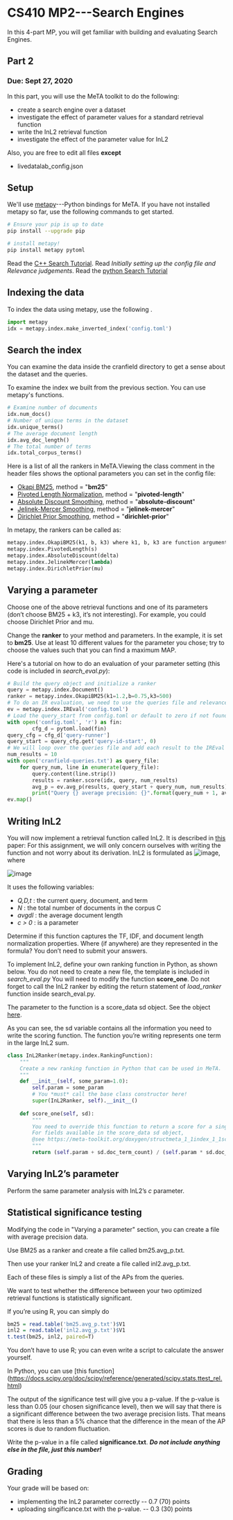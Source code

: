 # CS410 MP2---Search Engines

In this 4-part MP, you will get familiar with building and evaluating Search Engines.

## Part 2

### Due: Sept 27, 2020 

In this part, you will use the MeTA toolkit to do the following:
- create a search engine over a dataset
- investigate the effect of parameter values for a standard retrieval function
- write the InL2 retrieval function
- investigate the effect of the parameter value for InL2


Also, you are free to edit all files **except** 
- livedatalab_config.json


## Setup
We'll use [metapy](https://github.com/meta-toolkit/metapy)---Python bindings for MeTA. 
If you have not installed metapy so far, use the following commands to get started.

```bash
# Ensure your pip is up to date
pip install --upgrade pip

# install metapy!
pip install metapy pytoml
```

Read the [C++ Search Tutorial](https://meta-toolkit.org/search-tutorial.html). Read *Initially setting up the config file and Relevance judgements*.
Read the [python Search Tutorial](https://github.com/meta-toolkit/metapy/blob/master/tutorials/2-search-and-ir-eval.ipynb)

## Indexing the data
To index the data using metapy, use the following .
```python
import metapy
idx = metapy.index.make_inverted_index('config.toml')
```

## Search the index
You can examine the data inside the cranfield directory to get a sense about the dataset and the queries.

To examine the index we built from the previous section. You can use metapy's functions.

```python
# Examine number of documents
idx.num_docs()
# Number of unique terms in the dataset
idx.unique_terms()
# The average document length
idx.avg_doc_length()
# The total number of terms
idx.total_corpus_terms()
```

Here is a list of all the rankers in MeTA.Viewing the class comment in the header files shows the optional parameters you can set in the config file:

- [Okapi BM25](https://github.com/meta-toolkit/meta/blob/master/include/meta/index/ranker/okapi_bm25.h), method = "**bm25**" 
- [Pivoted Length Normalization](https://github.com/meta-toolkit/meta/blob/master/include/meta/index/ranker/pivoted_length.h), method = "**pivoted-length**"
- [Absolute Discount Smoothing](https://github.com/meta-toolkit/meta/blob/master/include/meta/index/ranker/absolute_discount.h), method = "**absolute-discount**"
- [Jelinek-Mercer Smoothing](https://github.com/meta-toolkit/meta/blob/master/include/meta/index/ranker/jelinek_mercer.h), method = "**jelinek-mercer**"
- [Dirichlet Prior Smoothing](https://github.com/meta-toolkit/meta/blob/master/include/meta/index/ranker/dirichlet_prior.h), method = "**dirichlet-prior**"

In metapy, the rankers can be called as:

```python
metapy.index.OkapiBM25(k1, b, k3) where k1, b, k3 are function arguments, e.g. ranker = metapy.index.OkapiBM25(k1=1.2,b=0.75,k3=500)
metapy.index.PivotedLength(s) 
metapy.index.AbsoluteDiscount(delta)
metapy.index.JelinekMercer(lambda)
metapy.index.DirichletPrior(mu)
```

## Varying a parameter
Choose one of the above retrieval functions and one of its parameters (don’t choose BM25 + k3, it’s not interesting). For example, you could choose Dirichlet Prior and mu.

Change the **ranker** to your method and parameters. In the example, it is set to **bm25**. Use at least 10 different values for the parameter you chose; try to choose the values such that you can find a maximum MAP.

Here's a tutorial on how to do an evaluation of your parameter setting (this code is included in *search_eval.py*):


```python
# Build the query object and initialize a ranker
query = metapy.index.Document()
ranker = metapy.index.OkapiBM25(k1=1.2,b=0.75,k3=500)
# To do an IR evaluation, we need to use the queries file and relevance judgements.
ev = metapy.index.IREval('config.toml')
# Load the query_start from config.toml or default to zero if not found
with open('config.toml', 'r') as fin:
        cfg_d = pytoml.load(fin)
query_cfg = cfg_d['query-runner']
query_start = query_cfg.get('query-id-start', 0)
# We will loop over the queries file and add each result to the IREval object ev.
num_results = 10
with open('cranfield-queries.txt') as query_file:
    for query_num, line in enumerate(query_file):
        query.content(line.strip())
        results = ranker.score(idx, query, num_results)                            
        avg_p = ev.avg_p(results, query_start + query_num, num_results)
        print("Query {} average precision: {}".format(query_num + 1, avg_p))
ev.map()
```

## Writing InL2

You will now implement a retrieval function called InL2. It is described in [this](http://dl.acm.org/citation.cfm?id=582416) paper: 
For this assignment, we will only concern ourselves with writing the function and not worry about its derivation. 
InL2 is formulated as ![image](https://drive.google.com/uc?export=view&id=1_Q2CTMe6o2RP9PGf8HPsggai9LVyVmEU), 
where

![image](https://drive.google.com/uc?export=view&id=1gcbywLx0ZEU3eqxlDtLk6o4Yxd788IiK)

It uses the following variables:

- <em> Q,D,t </em> : the current query, document, and term
- <em> N </em> : the total number of documents in the corpus C
- <em> avgdl </em> : the average document length
- <em> c > 0 </em> : is a parameter

Determine if this function captures the TF, IDF, and document length normalization properties. Where (if anywhere) are they represented in the formula? You don’t need to submit your answers.

To implement InL2, define your own ranking function in Python, as shown below. 
You do not need to create a new file, the template is included in *search_eval.py*  You will need to modify the function **score_one**. 
Do not forget to call the InL2 ranker by editing the return statement of *load_ranker* function inside search_eval.py.

The parameter to the function is a score_data sd object. See the object [here](https://github.com/meta-toolkit/meta/blob/master/include/meta/index/score_data.h).

As you can see, the sd variable contains all the information you need to write the scoring function. The function you’re writing represents one term in the large InL2 sum.

```python
class InL2Ranker(metapy.index.RankingFunction):                                            
    """                                                                          
    Create a new ranking function in Python that can be used in MeTA.             
    """                                                                          
    def __init__(self, some_param=1.0):                                             
        self.param = some_param
        # You *must* call the base class constructor here!
        super(InL2Ranker, self).__init__()                                        
                                                                                 
    def score_one(self, sd):
        """
        You need to override this function to return a score for a single term.
        For fields available in the score_data sd object,
        @see https://meta-toolkit.org/doxygen/structmeta_1_1index_1_1score__data.html
        """
        return (self.param + sd.doc_term_count) / (self.param * sd.doc_unique_terms + sd.doc_size)
```


## Varying InL2’s parameter
Perform the same parameter analysis with InL2’s $`c`$ parameter. 

## Statistical significance testing

Modifying the code in "Varying a parameter" section, you can create a file with average precision data. 

Use BM25 as a ranker and create a file called bm25.avg_p.txt. 

Then use your ranker InL2 and create a file called inl2.avg_p.txt. 

Each of these files is simply a list of the APs from the queries.

We want to test whether the difference between your two optimized retrieval functions is statistically significant.

If you’re using R, you can simply do

```R
bm25 = read.table('bm25.avg_p.txt')$V1
inl2 = read.table('inl2.avg_p.txt')$V1
t.test(bm25, inl2, paired=T)
```

You don’t have to use R; you can even write a script to calculate the answer yourself.

In Python, you can use [this function] (https://docs.scipy.org/doc/scipy/reference/generated/scipy.stats.ttest_rel.html)

The output of the significance test will give you a p-value. If the p-value is less than 0.05 (our chosen significance level), then we will say that there is a significant difference between the two average precision lists. That means that there is less than a 5% chance that the difference in the mean of the AP scores is due to random fluctuation.

Write the p-value in a file called **significance.txt**. 
***Do not include anything else in the file, just this number!***

## Grading

Your grade will be based on:
- implementing the InL2 parameter correctly -- 0.7 (70) points
- uploading singificance.txt with the p-value. -- 0.3 (30) points
